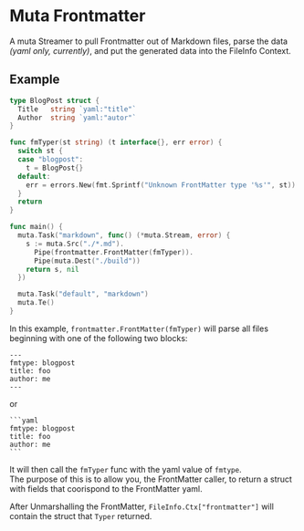 
# Muta Frontmatter

A muta Streamer to pull Frontmatter out of Markdown files, parse the data 
*(yaml only, currently)*, and put the generated data into the FileInfo 
Context.

## Example

```go
type BlogPost struct {
  Title   string `yaml:"title"`
  Author  string `yaml:"autor"`
}

func fmTyper(st string) (t interface{}, err error) {
  switch st {
  case "blogpost":
    t = BlogPost{}
  default:
    err = errors.New(fmt.Sprintf("Unknown FrontMatter type '%s'", st))
  }
  return
}

func main() {
  muta.Task("markdown", func() (*muta.Stream, error) {
    s := muta.Src("./*.md").
      Pipe(frontmatter.FrontMatter(fmTyper)).
      Pipe(muta.Dest("./build"))
    return s, nil
  })

  muta.Task("default", "markdown")
  muta.Te()
}
```

In this example, `frontmatter.FrontMatter(fmTyper)` will parse all files 
beginning with one of the following two blocks:

    ---
    fmtype: blogpost
    title: foo
    author: me
    ---

or

    ```yaml
    fmtype: blogpost
    title: foo
    author: me
    ```

It will then call the `fmTyper` func with the yaml value of `fmtype`.  
The purpose of this is to allow you, the FrontMatter caller, to return
a struct with fields that coorispond to the FrontMatter yaml.

After Unmarshalling the FrontMatter, `FileInfo.Ctx["frontmatter"]` will
contain the struct that `Typer` returned.
